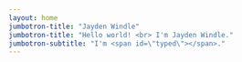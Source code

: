 ```yaml
---
layout: home
jumbotron-title: "Jayden Windle"
jumbotron-title: "Hello world! <br> I'm Jayden Windle."
jumbotron-subtitle: "I'm <span id=\"typed\"></span>."
---
```

